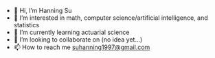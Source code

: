 - 👋 Hi, I’m Hanning Su
- 👀 I’m interested in math, computer science/artificial intelligence, and statistics
- 🌱 I’m currently learning actuarial science
- 💞️ I’m looking to collaborate on (no idea yet...)
- 📫 How to reach me suhanning1997@gmail.com

<!---
suhanning1997/suhanning1997 is a ✨ special ✨ repository because its `README.md` (this file) appears on your GitHub profile.
You can click the Preview link to take a look at your changes.
--->
